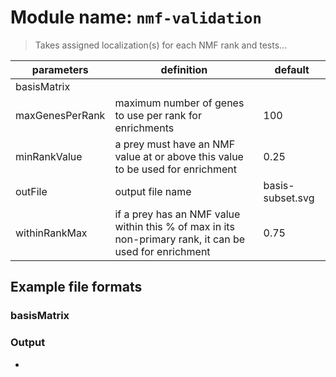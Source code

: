# Module name: `nmf-validation`

> Takes assigned localization(s) for each NMF rank and tests...

| parameters | definition | default |
|------------|------------|---------|
| basisMatrix | | |
| maxGenesPerRank | maximum number of genes to use per rank for enrichments | 100 |
| minRankValue | a prey must have an NMF value at or above this value to be used for enrichment | 0.25 |
| outFile | output file name | basis-subset.svg |
| withinRankMax | if a prey has an NMF value within this % of max in its non-primary rank, it can be used for enrichment | 0.75 |

## Example file formats

### basisMatrix

### Output
* 